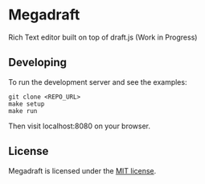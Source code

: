 # Megadraft

Rich Text editor built on top of draft.js (Work in Progress)

## Developing

To run the development server and see the examples:

```
git clone <REPO_URL>
make setup
make run
```

Then visit localhost:8080 on your browser.

## License

Megadraft is licensed under the [MIT license](LICENSE).
